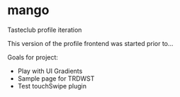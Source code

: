 # mango
Tasteclub profile iteration

This version of the profile frontend was started prior to...

Goals for project: 
- Play with UI Gradients
- Sample page for TRDWST
- Test touchSwipe plugin
